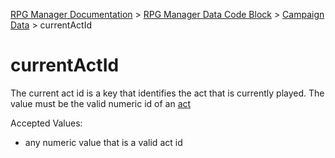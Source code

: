 [RPG Manager Documentation](../../index.md) >
[RPG Manager Data Code Block](../index.md) >
[Campaign Data](index.md) >
currentActId

# currentActId

The current act id is a key that identifies the act that is currently played. The value must be the valid 
numeric id of an [act](../../components/act.md)

Accepted Values:
- any numeric value that is a valid act id
